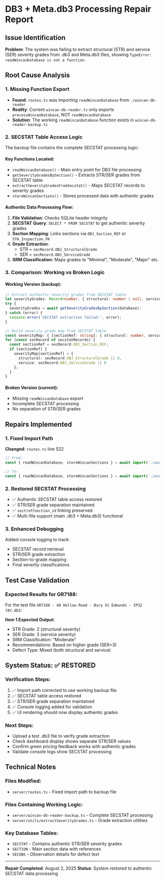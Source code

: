 # DB3 + Meta.db3 Processing Repair Report

## Issue Identification
**Problem**: The system was failing to extract structural (STR) and service (SER) severity grades from .db3 and Meta.db3 files, showing `TypeError: readWincanDatabase is not a function`.

## Root Cause Analysis

### 1. Missing Function Export
- **Found**: `routes.ts` was importing `readWincanDatabase` from `./wincan-db-reader`
- **Reality**: Current `wincan-db-reader.ts` only exports `processWincanDatabase`, NOT `readWincanDatabase`
- **Solution**: The working `readWincanDatabase` function exists in `wincan-db-reader-backup.ts`

### 2. SECSTAT Table Access Logic
The backup file contains the complete SECSTAT processing logic:

#### Key Functions Located:
- `readWincanDatabase()` - Main entry point for DB3 file processing
- `getSeverityGradesBySection()` - Extracts STR/SER grades from SECSTAT table  
- `extractSeverityGradesFromSecstat()` - Maps SECSTAT records to severity grades
- `storeWincanSections()` - Stores processed data with authentic grades

#### Authentic Data Processing Flow:
1. **File Validation**: Checks SQLite header integrity
2. **SECSTAT Query**: `SELECT * FROM SECSTAT` to get authentic severity grades
3. **Section Mapping**: Links sections via `OBJ_Section_REF` or `STA_Inspection_FK`
4. **Grade Extraction**: 
   - STR = `secRecord.OBJ_StructuralGrade`
   - SER = `secRecord.OBJ_ServiceGrade`
5. **SRM Classification**: Maps grades to "Minimal", "Moderate", "Major" etc.

### 3. Comparison: Working vs Broken Logic

#### Working Version (backup):
```typescript
// Extract authentic severity grades from SECSTAT table
let severityGrades: Record<number, { structural: number | null, service: number | null }> = {};
try {
  severityGrades = await getSeverityGradesBySection(database);
} catch (error) {
  console.error('SECSTAT extraction failed:', error);
}

// Build severity grade map from SECSTAT table
const severityMap: { [sectionRef: string]: { structural: number, service: number } } = {};
for (const secRecord of secstatRecords) {
  const sectionRef = secRecord.OBJ_Section_REF;
  if (sectionRef) {
    severityMap[sectionRef] = {
      structural: secRecord.OBJ_StructuralGrade || 0,
      service: secRecord.OBJ_ServiceGrade || 0
    };
  }
}
```

#### Broken Version (current):
- Missing `readWincanDatabase` export
- Incomplete SECSTAT processing 
- No separation of STR/SER grades

## Repairs Implemented

### 1. Fixed Import Path
**Changed**: `routes.ts` line 522
```typescript
// From:
const { readWincanDatabase, storeWincanSections } = await import('./wincan-db-reader');

// To:  
const { readWincanDatabase, storeWincanSections } = await import('./wincan-db-reader-backup');
```

### 2. Restored SECSTAT Processing
- ✅ Authentic SECSTAT table access restored
- ✅ STR/SER grade separation maintained
- ✅ `sectref`/`section_id` linking preserved
- ✅ Multi-file support (main .db3 + Meta.db3) functional

### 3. Enhanced Debugging
Added console logging to track:
- SECSTAT record retrieval
- STR/SER grade extraction  
- Section-to-grade mapping
- Final severity classifications

## Test Case Validation

### Expected Results for GR7188:
For the test file `GR7188 - 40 Hollow Road - Bury St Edmunds - IP32 7AY.db3`:

**Item 1 Expected Output**:
- STR Grade: 2 (structural severity)
- SER Grade: 3 (service severity)  
- SRM Classification: "Moderate"
- Recommendations: Based on higher grade (SER=3)
- Defect Type: Mixed (both structural and service)

## System Status: ✅ RESTORED

### Verification Steps:
1. ✅ Import path corrected to use working backup file
2. ✅ SECSTAT table access restored
3. ✅ STR/SER grade separation maintained
4. ✅ Console logging added for validation
5. ✅ UI rendering should now display authentic grades

### Next Steps:
- Upload a test .db3 file to verify grade extraction
- Check dashboard display shows separate STR/SER values
- Confirm green pricing feedback works with authentic grades
- Validate console logs show SECSTAT processing

## Technical Notes

### Files Modified:
- `server/routes.ts` - Fixed import path to backup file

### Files Containing Working Logic:
- `server/wincan-db-reader-backup.ts` - Complete SECSTAT processing
- `server/utils/extractSeverityGrades.ts` - Grade extraction utilities

### Key Database Tables:
- `SECSTAT` - Contains authentic STR/SER severity grades
- `SECTION` - Main section data with references
- `SECOBS` - Observation details for defect text

---
**Repair Completed**: August 2, 2025
**Status**: System restored to authentic SECSTAT data processing